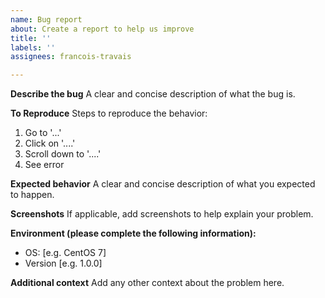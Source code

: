 ```yaml
---
name: Bug report
about: Create a report to help us improve
title: ''
labels: ''
assignees: francois-travais

---
```


**Describe the bug**
A clear and concise description of what the bug is.

**To Reproduce**
Steps to reproduce the behavior:
1. Go to '...'
2. Click on '....'
3. Scroll down to '....'
4. See error

**Expected behavior**
A clear and concise description of what you expected to happen.

**Screenshots**
If applicable, add screenshots to help explain your problem.

**Environment (please complete the following information):**
 - OS: [e.g. CentOS 7]
 - Version [e.g. 1.0.0]

**Additional context**
Add any other context about the problem here.
